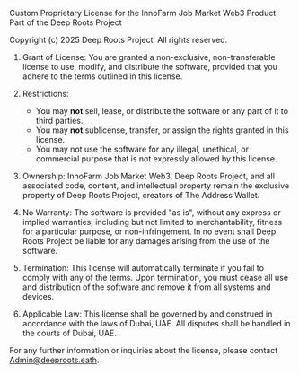 
  ﻿Custom Proprietary License for the InnoFarm Job Market Web3 Product
  Part of the Deep Roots Project

  Copyright (c) 2025 Deep Roots Project. All rights reserved.

  1. Grant of License:
     You are granted a non-exclusive, non-transferable license to use, modify,
     and distribute the software, provided that you adhere to the terms outlined
     in this license.

  2. Restrictions:
     - You may **not** sell, lease, or distribute the software or any part of it to third parties.
     - You may **not** sublicense, transfer, or assign the rights granted in this license.
     - You may not use the software for any illegal, unethical, or commercial purpose
       that is not expressly allowed by this license.

  3. Ownership:
     InnoFarm Job Market Web3, Deep Roots Project, and all associated code,
     content, and intellectual property remain the exclusive property of
     Deep Roots Project, creators of The Address Wallet.

  4. No Warranty:
     The software is provided "as is", without any express or implied warranties,
     including but not limited to merchantability, fitness for a particular purpose,
     or non-infringement. In no event shall Deep Roots Project be liable for
     any damages arising from the use of the software.

  5. Termination:
     This license will automatically terminate if you fail to comply with any of the terms.
     Upon termination, you must cease all use and distribution of the software and
     remove it from all systems and devices.

  6. Applicable Law:
     This license shall be governed by and construed in accordance with the laws
     of Dubai, UAE. All disputes shall be handled in the courts of Dubai, UAE.


For any further information or inquiries about the license, please contact Admin@deeproots.eath.
